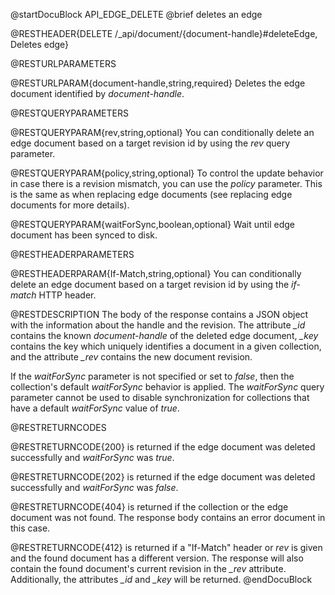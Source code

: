 
@startDocuBlock API_EDGE_DELETE
@brief deletes an edge

@RESTHEADER{DELETE /_api/document/{document-handle}#deleteEdge, Deletes edge}

@RESTURLPARAMETERS

@RESTURLPARAM{document-handle,string,required}
Deletes the edge document identified by *document-handle*.

@RESTQUERYPARAMETERS

@RESTQUERYPARAM{rev,string,optional}
You can conditionally delete an edge document based on a target revision id by
using the *rev* query parameter.

@RESTQUERYPARAM{policy,string,optional}
To control the update behavior in case there is a revision mismatch, you
can use the *policy* parameter. This is the same as when replacing edge
documents (see replacing edge documents for more details).

@RESTQUERYPARAM{waitForSync,boolean,optional}
Wait until edge document has been synced to disk.

@RESTHEADERPARAMETERS

@RESTHEADERPARAM{If-Match,string,optional}
You can conditionally delete an edge document based on a target revision id by
using the *if-match* HTTP header.

@RESTDESCRIPTION
The body of the response contains a JSON object with the information about
the handle and the revision. The attribute *_id* contains the known
*document-handle* of the deleted edge document, *_key* contains the key which 
uniquely identifies a document in a given collection, and the attribute *_rev*
contains the new document revision.

If the *waitForSync* parameter is not specified or set to
*false*, then the collection's default *waitForSync* behavior is
applied. The *waitForSync* query parameter cannot be used to disable
synchronization for collections that have a default *waitForSync* value
of *true*.

@RESTRETURNCODES

@RESTRETURNCODE{200}
is returned if the edge document was deleted successfully and *waitForSync* was
*true*.

@RESTRETURNCODE{202}
is returned if the edge document was deleted successfully and *waitForSync* was
*false*.

@RESTRETURNCODE{404}
is returned if the collection or the edge document was not found.
The response body contains an error document in this case.

@RESTRETURNCODE{412}
is returned if a "If-Match" header or *rev* is given and the found
document has a different version. The response will also contain the found
document's current revision in the *_rev* attribute. Additionally, the
attributes *_id* and *_key* will be returned.
@endDocuBlock

